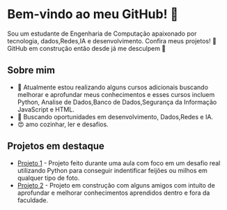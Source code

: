 
# Bem-vindo ao meu GitHub! 👋
Sou um estudante de Engenharia de Computação apaixonado por tecnologia, dados,Redes,IA e desenvolvimento. Confira meus projetos!
🚧GitHub em construção então desde já me desculpem 🥹
## Sobre mim
- 🌱 Atualmente estou realizando alguns cursos adicionais buscando melhorar e aprofundar meus conhecimentos e esses cursos incluem Python, Analise de Dados,Banco de Dados,Segurança da Informação JavaScript e HTML.
- 💼 Buscando oportunidades em desenvolvimento, Dados,Redes e IA.
- 😍 amo cozinhar, ler e desafios.
## Projetos em destaque
- [Projeto 1](https://github.com/crgfclaudio/Convolussao_com_Python) - Projeto feito durante uma aula com foco em um desafio real utilizando Python para conseguir indentificar feijões ou milhos em qualquer tipo de foto.
- [Projeto 2](https://github.com/EvertonFerreir4/Tetris_Escolar) - Projeto em construção com alguns amigos com intuito de aprofundar e melhorar conhecimentos aprendidos dentro e fora da faculdade.



